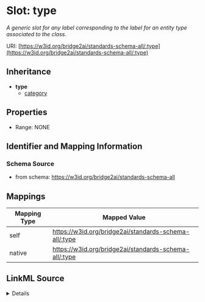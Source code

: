 

# Slot: type


_A generic slot for any label corresponding to the label  for an entity type associated to the class._





URI: [https://w3id.org/bridge2ai/standards-schema-all/:type](https://w3id.org/bridge2ai/standards-schema-all/:type)




## Inheritance

* **type**
    * [category](category.md)









## Properties

* Range: NONE





## Identifier and Mapping Information







### Schema Source


* from schema: https://w3id.org/bridge2ai/standards-schema-all




## Mappings

| Mapping Type | Mapped Value |
| ---  | ---  |
| self | https://w3id.org/bridge2ai/standards-schema-all/:type |
| native | https://w3id.org/bridge2ai/standards-schema-all/:type |




## LinkML Source

<details>
```yaml
name: type
description: A generic slot for any label corresponding to the label  for an entity
  type associated to the class.
from_schema: https://w3id.org/bridge2ai/standards-schema-all
rank: 1000
domain: NamedThing
alias: type

```
</details>